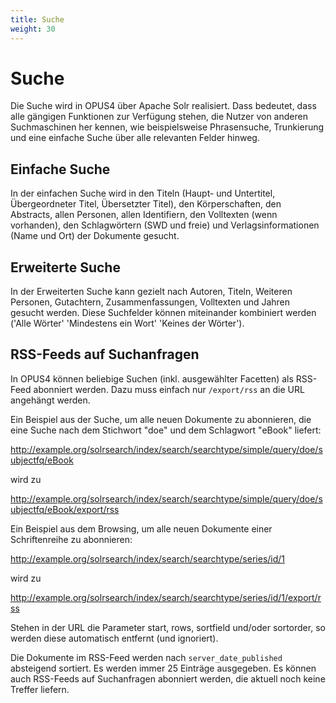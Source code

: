```yaml
---
title: Suche
weight: 30
---
```


# Suche

Die Suche wird in OPUS4 über Apache Solr realisiert. Dass bedeutet, dass alle gängigen Funktionen zur Verfügung stehen,
die Nutzer von anderen Suchmaschinen her kennen, wie beispielsweise Phrasensuche, Trunkierung und eine einfache Suche
über alle relevanten Felder hinweg.

## Einfache Suche

In der einfachen Suche wird in den Titeln (Haupt- und Untertitel, Übergeordneter Titel, Übersetzter Titel), den
Körperschaften, den Abstracts, allen Personen, allen Identifiern, den Volltexten (wenn vorhanden), den Schlagwörtern
(SWD und freie) und Verlagsinformationen (Name und Ort) der Dokumente gesucht.

## Erweiterte Suche

In der Erweiterten Suche kann gezielt nach Autoren, Titeln, Weiteren Personen, Gutachtern, Zusammenfassungen,
Volltexten und Jahren gesucht werden. Diese Suchfelder können miteinander kombiniert werden ('Alle Wörter' 'Mindestens
ein Wort' 'Keines der Wörter').

## RSS-Feeds auf Suchanfragen

In OPUS4 können beliebige Suchen (inkl. ausgewählter Facetten) als RSS-Feed abonniert werden. Dazu muss einfach nur
```/export/rss``` an die URL angehängt werden.

Ein Beispiel aus der Suche, um alle neuen Dokumente zu abonnieren, die eine Suche nach dem Stichwort "doe" und dem
Schlagwort "eBook" liefert:

<http://example.org/solrsearch/index/search/searchtype/simple/query/doe/subjectfq/eBook>

wird zu

<http://example.org/solrsearch/index/search/searchtype/simple/query/doe/subjectfq/eBook/export/rss>

Ein Beispiel aus dem Browsing, um alle neuen Dokumente einer Schriftenreihe zu abonnieren:

<http://example.org/solrsearch/index/search/searchtype/series/id/1>

wird zu

<http://example.org/solrsearch/index/search/searchtype/series/id/1/export/rss>

Stehen in der URL die Parameter start, rows, sortfield und/oder sortorder, so werden diese automatisch entfernt
(und ignoriert).

<p class="warning">
Die Dokumente im RSS-Feed werden nach <code>server_date_published</code> absteigend sortiert. Es werden immer 25
Einträge ausgegeben. Es können auch RSS-Feeds auf Suchanfragen abonniert werden, die aktuell noch keine Treffer liefern.
</p>
